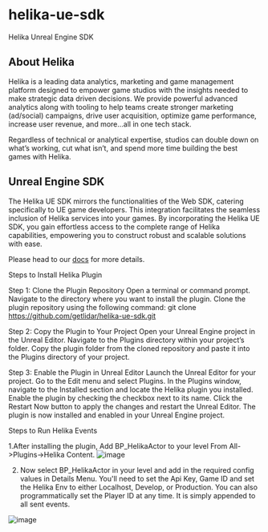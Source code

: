 # helika-ue-sdk
Helika Unreal Engine SDK

## About Helika
Helika is a leading data analytics, marketing and game management platform designed to empower game studios with the insights needed to make strategic data driven decisions. We provide powerful advanced analytics along with tooling to help teams create stronger marketing (ad/social) campaigns, drive user acquisition, optimize game performance, increase user revenue, and more…all in one tech stack.

Regardless of technical or analytical expertise, studios can double down on what’s working, cut what isn’t, and spend more time building the best games with Helika.

## Unreal Engine SDK
The Helika UE SDK mirrors the functionalities of the Web SDK, catering specifically to UE game developers. This integration facilitates the seamless inclusion of Helika services into your games. By incorporating the Helika UE SDK, you gain effortless access to the complete range of Helika capabilities, empowering you to construct robust and scalable solutions with ease.

Please head to our [docs](https://docs.helika.io/docs/helika-unreal-sdk) for more details.

Steps to Install Helika Plugin

Step 1: Clone the Plugin Repository
Open a terminal or command prompt.
Navigate to the directory where you want to install the plugin.
Clone the plugin repository using the following command:
git clone https://github.com/getlidar/helika-ue-sdk.git

Step 2: Copy the Plugin to Your Project
Open your Unreal Engine project in the Unreal Editor.
Navigate to the Plugins directory within your project’s folder.
Copy the plugin folder from the cloned repository and paste it into the Plugins directory of your project.

Step 3: Enable the Plugin in Unreal Editor
Launch the Unreal Editor for your project.
Go to the Edit menu and select Plugins.
In the Plugins window, navigate to the Installed section and locate the Helika plugin you installed.
Enable the plugin by checking the checkbox next to its name.
Click the Restart Now button to apply the changes and restart the Unreal Editor.
The plugin is now installed and enabled in your Unreal Engine project.

Steps to Run Helika Events

1.After installing the plugin, Add BP_HelikaActor to your level From All->Plugins->Helika Content.
![image](https://github.com/getlidar/helika-ue-sdk/assets/35335528/dba90961-1d64-422a-b35c-91d69dc83507)

2. Now select BP_HelikaActor in your level and add in the required config values in Details Menu.
You'll need to set the Api Key, Game ID and set the Helika Env to either Localhost, Develop, or Production.
You can also programmatically set the Player ID at any time. It is simply appended to all sent events.

![image](https://github.com/getlidar/helika-ue-sdk/assets/35335528/a978b536-3837-480e-91ac-d862438990cc)

